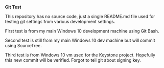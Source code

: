 **Git Test**

This repository has no source code, just a single README.md file used for testing git settings from various development settings.

First test is from my main Windows 10 development machine using Git Bash.

Second test is still from my main Windows 10 dev machine but will commit using SourceTree.

Third test is from Windows 10 vm used for the Keystone project.
Hopefully this new commit will be verified.
Forgot to tell git about signing key.
